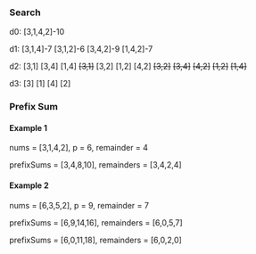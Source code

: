 
### Search

d0: [3,1,4,2]-10

d1: [3,1,4]-7 [3,1,2]-6 [3,4,2]-9 [1,4,2]-7

d2: [3,1] [3,4] [1,4] ~~[3,1]~~ [3,2] [1,2] [4,2] ~~[3,2]~~ ~~[3,4]~~ ~~[4,2]~~ ~~[1,2]~~ ~~[1,4]~~

d3: [3] [1] [4] [2]

### Prefix Sum

#### Example 1

nums = [3,1,4,2], p = 6, remainder = 4

prefixSums = [3,4,8,10], remainders = [3,4,2,4]


#### Example 2

nums = [6,3,5,2], p = 9, remainder = 7

prefixSums = [6,9,14,16], remainders = [6,0,5,7]

prefixSums = [6,0,11,18], remainders = [6,0,2,0]
